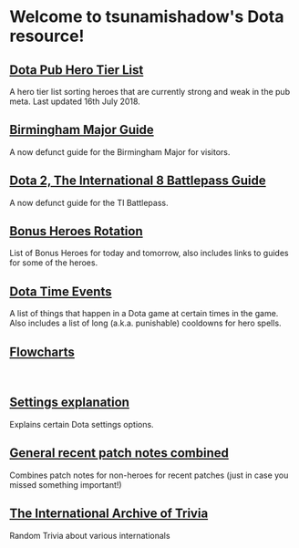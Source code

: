 # Welcome to tsunamishadow's Dota resource!


## [Dota Pub Hero Tier List](/bonusheroes/dotatierlist)

A hero tier list sorting heroes that are currently strong and weak in the pub meta. Last updated 16th July 2018.

## [Birmingham Major Guide](/bonusheroes/Birmingham)

A now defunct guide for the Birmingham Major for visitors.

## [Dota 2, The International 8 Battlepass Guide](/bonusheroes/battlepass)

A now defunct guide for the TI Battlepass.

## [Bonus Heroes Rotation](/bonusheroes/bonusheroes)

List of Bonus Heroes for today and tomorrow, also includes links to guides for some of the heroes.

## [Dota Time Events](/bonusheroes/dotatimeevents)

A list of things that happen in a Dota game at certain times in the game. Also includes a list of long (a.k.a. punishable) cooldowns for hero spells.

## [Flowcharts](/bonusheroes/flowcharts)

<br>

## [Settings explanation](/bonusheroes/dotasettings)

Explains certain Dota settings options.

## [General recent patch notes combined](/bonusheroes/generalpatchnotes)

Combines patch notes for non-heroes for recent patches (just in case you missed something important!)

## [The International Archive of Trivia](/bonusheroes/tiarchives)

Random Trivia about various internationals
